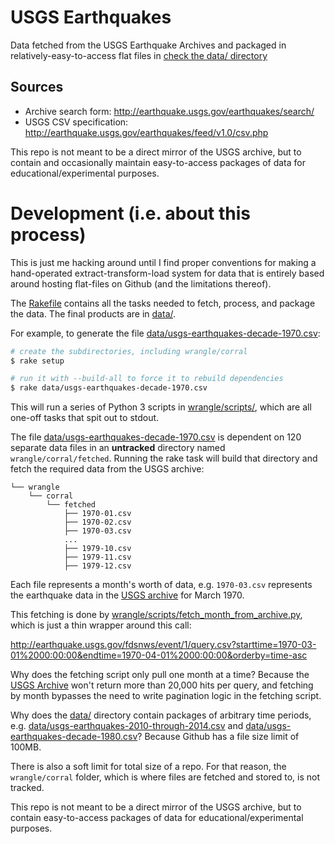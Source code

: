 # USGS Earthquakes

Data fetched from the USGS Earthquake Archives and packaged in relatively-easy-to-access flat files in [check the data/ directory](data/)

## Sources

- Archive search form: http://earthquake.usgs.gov/earthquakes/search/
- USGS CSV specification: http://earthquake.usgs.gov/earthquakes/feed/v1.0/csv.php

This repo is not meant to be a direct mirror of the USGS archive, but to contain and occasionally maintain easy-to-access packages of data for educational/experimental purposes.

# Development (i.e. about this process)

This is just me hacking around until I find proper conventions for making a hand-operated extract-transform-load system for data that is entirely based around hosting flat-files on Github (and the limitations thereof).



The [Rakefile](Rakefile) contains all the tasks needed to fetch, process, and package the data. The final products are in [data/](data/).

For example, to generate the file [data/usgs-earthquakes-decade-1970.csv](data/usgs-earthquakes-2016.csv):

```sh
# create the subdirectories, including wrangle/corral
$ rake setup

# run it with --build-all to force it to rebuild dependencies
$ rake data/usgs-earthquakes-decade-1970.csv
```

This will run a series of Python 3 scripts in [wrangle/scripts/](wrangle/scripts/), which are all one-off tasks that spit out to stdout. 

The file [data/usgs-earthquakes-decade-1970.csv](data/usgs-earthquakes-decade-1970.csv) is dependent on 120 separate data files in an __untracked__ directory named `wrangle/corral/fetched`. Running the rake task will build that directory and fetch the required data from the USGS archive:

```
└── wrangle
    └── corral
        └── fetched
            ├── 1970-01.csv
            ├── 1970-02.csv
            ├── 1970-03.csv
            ...
            ├── 1979-10.csv
            ├── 1979-11.csv
            ├── 1979-12.csv
```

Each file represents a month's worth of data, e.g. `1970-03.csv` represents the earthquake data in the [USGS archive](http://earthquake.usgs.gov/earthquakes/search/) for March 1970.

This fetching is done by [wrangle/scripts/fetch_month_from_archive.py](wrangle/scripts/fetch_month_from_archive.py), which is just a thin wrapper around this call:

http://earthquake.usgs.gov/fdsnws/event/1/query.csv?starttime=1970-03-01%2000:00:00&endtime=1970-04-01%2000:00:00&orderby=time-asc


Why does the fetching script only pull one month at a time? Because the [USGS Archive](http://earthquake.usgs.gov/earthquakes/search/) won't return more than 20,000 hits per query, and fetching by month bypasses the need to write pagination logic in the fetching script.

Why does the [data/](data/) directory contain packages of arbitrary time periods, e.g.  [data/usgs-earthquakes-2010-through-2014.csv](data/usgs-earthquakes-2010-through-2014.csv) and [data/usgs-earthquakes-decade-1980.csv](data/usgs-earthquakes-decade-1980.csv)? Because Github has a file size limit of 100MB.

There is also a soft limit for total size of a repo. For that reason, the `wrangle/corral` folder, which is where files are fetched and stored to, is not tracked.



This repo is not meant to be a direct mirror of the USGS archive, but to contain easy-to-access packages of data for educational/experimental purposes.
